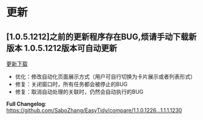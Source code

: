 
# 更新

## [1.0.5.1212]之前的更新程序存在BUG,烦请手动下载新版本 1.0.5.1212版本可自动更新

[更新下载](https://github.com/SaboZhang/EasyTidy/releases)

- 优化：修改自动化页面展示方式（用户可自行切换为卡片展示或者列表形式）
- 修复：关闭窗口时，所有任务都会被停止的BUG
- 修复：取消自动处理的关联时，仍然会自动执行的BUG

**Full Changelog**: https://github.com/SaboZhang/EasyTidy/compare/1.1.0.1226...1.1.1.1230